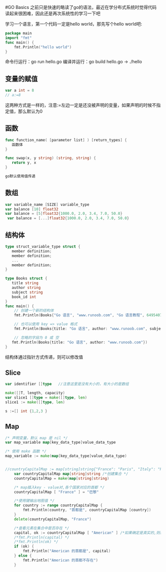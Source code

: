 #GO Basics
之前只是快速的略读了go的语法，最近在学分布式系统时觉得代码读起来很困难，因此还是再次系统性的学习一下吧

学习一个语言，第一个代码一定是hello world，那先写个hello world吧:

```go
package main
import "fmt"
func main() {
	fmt.Println("hello world")
}
```

命令行运行：go run hello.go 
编译并运行：go build hello.go   ->   ./hello 

## 变量的赋值

```go
var a int = 8
// a:=8
```
这两种方式是一样的，注意:=左边一定是还没被声明的变量，如果声明的时候不指定值，那么默认为0

## 函数

```go
func function_name( [parameter list] ) [return_types] {
   函数体
}

func swap(x, y string) (string, string) {
   return y, x
}

go默认使用值传递
```

## 数组
```go
var variable_name [SIZE] variable_type
var balance [10] float32
var balance = [5]float32{1000.0, 2.0, 3.4, 7.0, 50.0}
 var balance = [...]float32{1000.0, 2.0, 3.4, 7.0, 50.0}
```

## 结构体
```go
type struct_variable_type struct {
   member definition;
   member definition;
   ...
   member definition;
}

type Books struct {
   title string
   author string
   subject string
   book_id int
}
func main() {
    // 创建一个新的结构体
    fmt.Println(Books{"Go 语言", "www.runoob.com", "Go 语言教程", 6495407})

    // 也可以使用 key => value 格式
    fmt.Println(Books{title: "Go 语言", author: "www.runoob.com", subject: "Go 语言教程", book_id: 6495407})

    // 忽略的字段为 0 或 空
   fmt.Println(Books{title: "Go 语言", author: "www.runoob.com"})
}
```

结构体通过指针方式传递，则可以修改值

## Slice
```go
var identifier []type   //注意这里是没有大小的，有大小的是数组

make([]T, length, capacity)
var slice1 []type = make([]type, len)
slice1 := make([]type, len)

s :=[] int {1,2,3 } 
```

## Map
```go
/* 声明变量，默认 map 是 nil */
var map_variable map[key_data_type]value_data_type

/* 使用 make 函数 */
map_variable := make(map[key_data_type]value_data_type)


//countryCapitalMap := map[string]string{"France": "Paris", "Italy": "Rome", "Japan": "Tokyo", "India": "New delhi"}
    var countryCapitalMap map[string]string /*创建集合 */
    countryCapitalMap = make(map[string]string)

    /* map插入key - value对,各个国家对应的首都 */
    countryCapitalMap [ "France" ] = "巴黎"

    /*使用键输出地图值 */ 
    for country := range countryCapitalMap {
        fmt.Println(country, "首都是", countryCapitalMap [country])
    }
    delete(countryCapitalMap, "France")

    /*查看元素在集合中是否存在 */
    capital, ok := countryCapitalMap [ "American" ] /*如果确定是真实的,则存在,否则不存在 */
    /*fmt.Println(capital) */
    /*fmt.Println(ok) */
    if (ok) {
        fmt.Println("American 的首都是", capital)
    } else {
        fmt.Println("American 的首都不存在")
    }
```